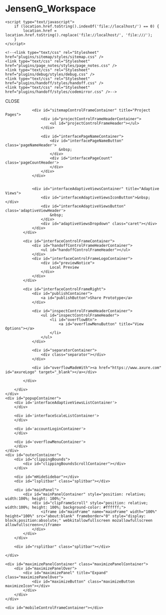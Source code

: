 # JensenG_Workspace
<!DOCTYPE html>
<html xmlns="http://www.w3.org/1999/xhtml" xml:lang="en" lang="en">
<head>
    <title>Untitled Document</title>
    <meta http-equiv="X-UA-Compatible" content="IE=edge" />
    <meta http-equiv="content-type" content="text/html; charset=utf-8" />
    <meta name="viewport" content="width=device-width, initial-scale=1.0, user-scalable=no, viewport-fit=cover" />
    <meta name="apple-mobile-web-app-capable" content="yes" />
    <link type="text/css" href="resources/css/reset.css" rel="Stylesheet" />
    <link type="text/css" href="resources/css/default.css" rel="Stylesheet" />
    <link rel="shortcut icon" href="resources/images/favicon_play.ico" />
    <link href='https://fonts.googleapis.com/css?family=Source+Sans+Pro:400,600' rel='stylesheet'>

    <script type="text/javascript">
        if (location.href.toString().indexOf('file://localhost/') == 0) {
            location.href = location.href.toString().replace('file://localhost/', 'file:///');
        }
    </script>

    <!--<link type="text/css" rel="Stylesheet" href="plugins/sitemap/styles/sitemap.css" />
    <link type="text/css" rel="Stylesheet" href="plugins/page_notes/styles/page_notes.css" />
    <link type="text/css" rel="Stylesheet" href="plugins/debug/styles/debug.css" />
    <link type="text/css" rel="Stylesheet" href="plugins/handoff/styles/handoff.css" />
    <link type="text/css" rel="Stylesheet" href="plugins/handoff/styles/codemirror.css" />-->
</head>
<body scroll="no" class="hashover" style="overflow: hidden;">
    <div id="topPanel">
        <div id="interfaceControlFrame">
            <div id="interfaceControlFrameLeft">
                <div id="interfaceControlFrameMinimizeContainer">
                    <a title="Collapse" id="interfaceControlFrameMinimizeButton">
                        <div id="minimizeArrow" class="minimizeButtonHover minimizeIcon"></div>
                        <div id="minimizeX" class="minimizeButton minimizeIcon"></div>
                    </a>
                </div>
                <div id="interfaceControlFrameCloseContainer">
                    <a title="Close" id="interfaceControlFrameCloseButton">CLOSE</a>
                </div>

                <div id="sitemapControlFrameContainer" title="Project Pages">
                    <div id="projectControlFrameHeaderContainer">
                        <ul id="projectControlFrameHeader"></ul>
                    </div>
                    
                    <div id="interfacePageNameContainer">
                        <div id="interfacePageNameButton" class='pageNameHeader'>
                            &nbsp;
                        </div>
                        <div id="interfacePageCount" class='pageCountHeader'>
                        </div>
                    </div>
                </div>


                <div id="interfaceAdaptiveViewsContainer" title="Adaptive Views">
                    <div id="interfaceAdaptiveViewsIconButton">&nbsp;</div>
                    <div id="interfaceAdaptiveViewsButton" class='adaptiveViewHeader'>
                        &nbsp;
                    </div>
                    <div id="adaptiveViewsDropdown" class="caret"></div>
                </div>
            </div>
            
            <div id="interfaceControlFrameContainer">
                <div id="handoffControlFrameHeaderContainer">
                    <ul id="handoffControlFrameHeader"></ul>
                </div>
                <div id="interfaceControlFrameLogoContainer">
                    <div id="previewNotice">
                        Local Preview
                    </div>
                </div>
            </div>

            <div id="interfaceControlFrameRight">
                <div id="publishContainer">
                    <a id="publishButton">Share Prototype</a>
                </div>
                
                <div id="inspectControlFrameHeaderContainer">
                    <ul id="inspectControlFrameHeader">
                        <li id="overflowBtn">
                            <a id="overflowMenuButton" title="View Options"></a>
                        </li>
                    </ul>
                </div>

                <div id="separatorContainer">
                    <div class="separator"></div>
                </div>

                <div id="overflowMadeWith"><a href="https://www.axure.com" id="axureLogo" target="_blank"></a></div>

            </div>

        </div>
    </div>
    <div id="popupContainer">
        <div id='interfaceAdaptiveViewsListContainer'>
        </div>

        <div id='interfaceScaleListContainer'>
        </div>

        <div id='accountLoginContainer'>
        </div>

        <div id='overflowMenuContainer'>
        </div>
    </div>
    <div id="outerContainer">
        <div id="clippingBounds">
            <div id="clippingBoundsScrollContainer"></div>
        </div>

        <div id="mHideSidebar"></div>
        <div id="lsplitbar" class="splitbar"></div>

        <div id="mainPanel">
            <div id="mainPanelContainer" style="position: relative; width:100%; height: 100%;">
                <div id="clipFrameScroll" style="position: relative; width:100%; height: 100%; background-color: #ffffff;">
                    <iframe id="mainFrame" name="mainFrame" width="100%" height="100%" src="about:blank" frameborder="0" style="display: block;position:absolute;" webkitallowfullscreen mozallowfullscreen allowfullscreen></iframe>
                </div>
            </div>
        </div>

        <div id="rsplitbar" class="splitbar"></div>

    </div>

    <div id="maximizePanelContainer" class="maximizePanelContainer">
        <div id="maximizePanelOver">
            <div id="maximizePanel" title="Expand" class="maximizePanelOver">
                <div id="maximizeButton" class="maximizeButton maximizeIcon"></div>
            </div>
        </div>
    </div>

    <div id="mobileControlFrameContainer"></div>

<!-- 9.0.0.3711 -->
<script src="resources/scripts/jquery-3.2.1.min.js"></script>
<script src="resources/scripts/axure/jquery.nicescroll.min.js"></script>
<script src="resources/scripts/axutils.js"></script>
<script src="resources/scripts/messagecenter.js"></script>
<script src="resources/scripts/player/axplayer.js"></script>
<script src="resources/scripts/player/init.js"></script>


</body>
</html>
